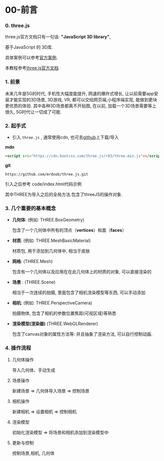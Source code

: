 # 00-前言

### 0. three.js

  three.js官方文档只有一句话: **"JavaScript 3D library"**,

  基于JavaScript 的 3D库.

  具体案例可以参考[官方案例](https://threejs.org/).

  本教程参考[three.js官方文档](https://threejs.org/docs/)

### 1. 前景

未来几年是5G的时代, 手机性大幅度能提升, 网速的爆炸式增长, 让以前需要app安装才能实现的3D场景, 3D游戏, VR, 都可以交给网页端,小程序端实现, 能做到更块更优质的体验. 其中各种3D场景都离不开贴图, 在以前, 加载一个3D场景需要等上很久, 5G时代让一切成了可能.

### 2. 起手式

* 引入 `three.js` , 通常使用cdn, 也可去[github](https://github.com/mrdoob/three.js)上下载/导入  

**mdn**

```html
<script src="https://cdn.bootcss.com/three.js/r83/three.min.js"></script>
```

**git**

```git
https://github.com/mrdoob/three.js.git
```
引入之后参考 code/index.html代码示例

其中THREE为导入之后的全局方法.包含了threeJS的操作对象.

### 3. 几个重要的基本概念

* **几何体**: (例如: THREE.BoxGeometry)

  包含了一个几何体中所有的顶点（**vertices**）和面（**faces**）

* **材质**: (例如: THREE.MeshBasicMaterial)

  材质包, 用于添加到几何体中, 相当于皮肤

* **网格**: (THREE.Mesh)

  包含有一个几何体以及应用在在此几何体上的材质的对象, 可以直接渲染的

 * **场景** : (THREE.Scene)

   相当于一次连续的拍摄, 里面包含了相机渲染模型等东西, 可以手动添加

 * **相机**: (例如: THREE.PerspectiveCamera)

   拍摄物体, 包含了相机的参数位置焦距(可视区域)等熟悉

 * **渲染模型(渲染器)**  (THREE.WebGLRenderer)

   包含了canvas对象的属性方法等: 并且抽象了渲染方法, 可以自行控制动画.

### 4. 操作流程

 1. 几何体操作

    导入几何体、手动生成

 2. 场景操作

    新建场景 => 几何体导入场景 => 控制场景

 3. 相机操作

    新建相机 => 设置相机 =>  控制相机

 4. 渲染模型

    初始化渲染模型  =>  将场景和相机添加到渲染模型中

 5. 更新与控制

    控制场景,相机, 几何体 

